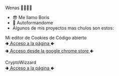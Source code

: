 Wenas 👻👻👻👻

<!--
**Boris027/Boris027** is a ✨ _special_ ✨ repository because its `README.md` (this file) appears on your GitHub profile. -->

- 😎 Me llamo Boris
- 🔭 Autoformandome
- Algunos de mis proyectos mas chulos son estos:

Mi editor de Cookies de Código abierto<br>
🢂<a href="https://github.com/Boris027/Cookie-Editor-Plus">  Acceso a la página  </a>🢀<br>
🢂<a href="https://chromewebstore.google.com/detail/cookie-editor+/khddlenmblklhbldjplhiihnkkmnnfjj?hl=es">  Acceso desde la google chrome store  </a>🢀<br>

CryptoWizzard<br>
🢂<a href="https://cryptowizzardtfg.netlify.app">  Acceso a la página  </a>🢀<br>




